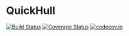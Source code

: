 # QuickHull

[![Build Status](https://travis-ci.org/tlycken/QuickHull.jl.svg?branch=master)](https://travis-ci.org/tlycken/QuickHull.jl)
[![Coverage Status](https://coveralls.io/repos/tlycken/QuickHull.jl/badge.svg?branch=master&service=github)](https://coveralls.io/github/tlycken/QuickHull.jl?branch=master)
[![codecov.io](http://codecov.io/github/tlycken/QuickHull.jl/coverage.svg?branch=master)](http://codecov.io/github/tlycken/QuickHull.jl?branch=master)
